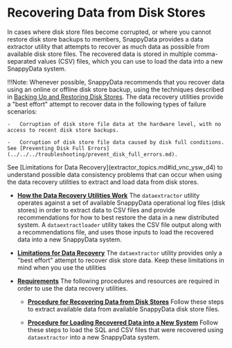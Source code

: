 # Recovering Data from Disk Stores

In cases where disk store files become corrupted, or where you cannot restore disk store backups to members, SnappyData provides a data extractor utility that attempts to recover as much data as possible from available disk store files. The recovered data is stored in multiple comma-separated values (CSV) files, which you can use to load the data into a new SnappyData system.

!!!Note:
	Whenever possible, SnappyData recommends that you recover data using an online or offline disk store backup, using the techniques described in [Backing Up and Restoring Disk Stores](backup_restore_disk_store.md). The data recovery utilities provide a "best effort" attempt to recover data in the following types of failure scenarios:

	-   Corruption of disk store file data at the hardware level, with no access to recent disk store backups.

	-   Corruption of disk store file data caused by disk full conditions. See [Preventing Disk Full Errors](../../../troubleshooting/prevent_disk_full_errors.md).

</p>
See [Limitations for Data Recovery](extractor_topics.md#id_vnc_ysw_d4) to understand possible data consistency problems that can occur when using the data recovery utilities to extract and load data from disk stores.

-   **[How the Data Recovery Utilities Work](extractor_topics.md#disk_storage)**
    The `dataextractor` utility operates against a set of available SnappyData operational log files (disk stores) in order to extract data to CSV files and provide recommendations for how to best restore the data in a new distributed system. A `dataextractloader` utility takes the CSV file output along with a recommendations file, and uses those inputs to load the recovered data into a new SnappyData system.

-   **[Limitations for Data Recovery](extractor_topics.md#id_vnc_ysw_d4)**
    The `dataextractor` utility provides only a "best effort" attempt to recover disk store data. Keep these limitations in mind when you use the utilities

-   **[Requirements](extractor_topics.md#topic_eks_mxw_d4)**
    The following procedures and resources are required in order to use the data recovery utilities.
	-   **[Procedure for Recovering Data from Disk Stores](extractor_topics.md#topic_ddt_gbx_d4)**
    Follow these steps to extract available data from available SnappyData disk store files.

	-   **[Procedure for Loading Recovered Data into a New System](extractor_topics.md#topic_o3x_vfc_24)**
    Follow these steps to load the SQL and CSV files that were recovered using `dataextractor` into a new SnappyData system.